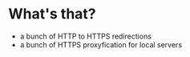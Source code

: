 # What's that?

* a bunch of HTTP to HTTPS redirections
* a bunch of HTTPS proxyfication for local servers
